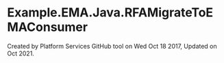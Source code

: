 # Example.EMA.Java.RFAMigrateToEMAConsumer
Created by Platform Services GitHub tool on Wed Oct 18 2017, Updated on Oct 2021.
